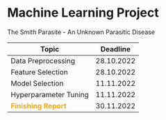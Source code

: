 # Machine Learning Project

The Smith Parasite - An Unknown Parasitic Disease


| Topic                 | Deadline    |
| ------------------    | ----------- |
| Data Preprocessing    | 28.10.2022  |
| Feature Selection     | 28.10.2022  |
| Model Selection       | 11.11.2022  |
| Hyperparameter Tuning | 11.11.2022  |
| <font color='orange'>**Finishing Report**</font>| 30.11.2022  |
